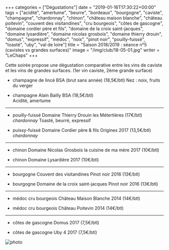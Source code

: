 +++
categories = ["Dégustations"]
date = "2019-01-16T17:30:22+00:00"
tags = ["acidité", "amertume", "beurre", "bordeaux", "bourgogne", "caviste", "champagne", "chardonnay", "chinon", "château maison blanche", "château poitevin", "couvent des visitandines", "cru bourgeois", "côtes de gascogne", "domaine cordier père et fils", "domaine de la croix saint-jacques", "domaine lysardière", "domaine nicolas grosbois", "domaine thierry drouin", "domus", "expressif", "médoc", "noix", "pinot noir", "pouilly-fuissé", "toasté", "uby", "val de loire"] 
title = "Saison 2018/2019 : séance n°5 (cavistes vs grandes surfaces)"
image = "/img/club/18-05-01.jpg"
writer = "LeChaps"
+++

Cette soirée propose une dégustation comparative entre les vins de caviste et les vins de grandes surfaces. (1er vin caviste, 2ème grande surface)

* champagne de lincé BSA (brut sans année) (18,5€/btl)
Nez : noix, fruits du verger

* champagne Alain Bailly BSA (18,5€/btl)  
Acidité, amertume

---

* pouilly-fuissé Domaine Thierry Drouin les Métertières (17€/btl)  
_chardonnay_
Toasté, beurré, expressif

* puissy-fuissé Domaine Cordier père & fils Origines 2017 (13,5€/btl)  
_chardonnay_

---

* chinon Domaine Nicolas Grosbois la cuisine de ma mère 2017 (10€/btl)

* chinon Domaine Lysardière 2017 (10€/btl)

---

* bourgogne Couvent des visitandines Pinot noir 2016 (13€/btl)

* bourgogne Domaine de la croix saint-jacques Pinot noir 2016 (13€/btl)

---

* médoc cru bourgeois Château Maison Blanche 2014 (14€/btl) <i class="fa fa-minus-circle"></i>

* médoc cru bourgeois Château Poitevin 2014 (14€/btl) <i class="fa fa-minus-circle"></i>

---

* côtes de gascogne Domus 2017 (7,5€/btl)

* côtes de gascogne Uby 4 2017 (7,5€/btl)

![photo][1]

[1]: /img/club/18-05-01.jpg
